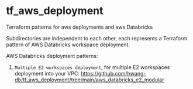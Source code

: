 # tf_aws_deployment
Terraform patterns for aws deployments and aws Databricks

Subdirectories are independent to each other, each represents a Terraform pattern of AWS Databricks workspace deployment.

AWS Databricks deployment patterns:
1. `Multiple E2 workspaces deployment`, for multiple E2 workspaces deployment into your VPC: https://github.com/hwang-db/tf_aws_deployment/tree/main/aws_databricks_e2_modular